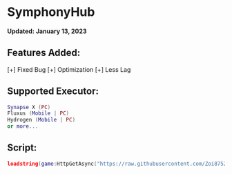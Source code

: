 # SymphonyHub

**Updated: January 13, 2023**

## Features Added:
[+] Fixed Bug
[+] Optimization
[+] Less Lag

## Supported Executor:
```lua
Synapse X (PC)
Fluxus (Mobile | PC)
Hydrogen (Mobile | PC)
or more...
```

## Script:

```lua
loadstring(game:HttpGetAsync("https://raw.githubusercontent.com/Zoi8752/SymphonyHub/main/Script"))()
```
